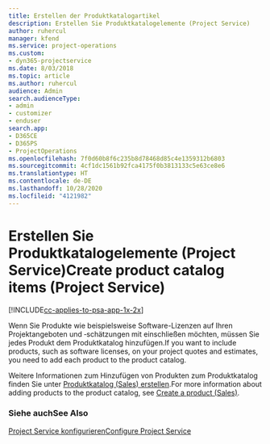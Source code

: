 ```yaml
---
title: Erstellen der Produktkatalogartikel
description: Erstellen Sie Produktkatalogelemente (Project Service)
author: ruhercul
manager: kfend
ms.service: project-operations
ms.custom:
- dyn365-projectservice
ms.date: 8/03/2018
ms.topic: article
ms.author: ruhercul
audience: Admin
search.audienceType:
- admin
- customizer
- enduser
search.app:
- D365CE
- D365PS
- ProjectOperations
ms.openlocfilehash: 7f0d60b8f6c235b8d78468d85c4e1359312b6803
ms.sourcegitcommit: 4cf1dc1561b92fca4175f0b3813133c5e63ce8e6
ms.translationtype: HT
ms.contentlocale: de-DE
ms.lasthandoff: 10/28/2020
ms.locfileid: "4121982"
---
```

# <a name="create-product-catalog-items-project-service"></a><span data-ttu-id="45978-103">Erstellen Sie Produktkatalogelemente (Project Service)</span><span class="sxs-lookup"><span data-stu-id="45978-103">Create product catalog items (Project Service)</span></span>

[!INCLUDE[cc-applies-to-psa-app-1x-2x](../includes/cc-applies-to-psa-app-1x-2x.md)]

<span data-ttu-id="45978-104">Wenn Sie Produkte wie beispielsweise Software-Lizenzen auf Ihren Projektangeboten und ‑schätzungen mit einschließen möchten, müssen Sie jedes Produkt dem Produktkatalog hinzufügen.</span><span class="sxs-lookup"><span data-stu-id="45978-104">If you want to include products, such as software licenses, on your project quotes and estimates, you need to add each product to the product catalog.</span></span>  
  
 <span data-ttu-id="45978-105">Weitere Informationen zum Hinzufügen von Produkten zum Produktkatalog finden Sie unter [Produktkatalog (Sales) erstellen](https://docs.microsoft.com/dynamics365/sales-enterprise/create-product-sales).</span><span class="sxs-lookup"><span data-stu-id="45978-105">For more information about adding products to the product catalog, see [Create a product (Sales)](https://docs.microsoft.com/dynamics365/sales-enterprise/create-product-sales).</span></span>  
  
### <a name="see-also"></a><span data-ttu-id="45978-106">Siehe auch</span><span class="sxs-lookup"><span data-stu-id="45978-106">See Also</span></span>  
 [<span data-ttu-id="45978-107">Project Service konfigurieren</span><span class="sxs-lookup"><span data-stu-id="45978-107">Configure Project Service</span></span>](../psa/configure.md)
